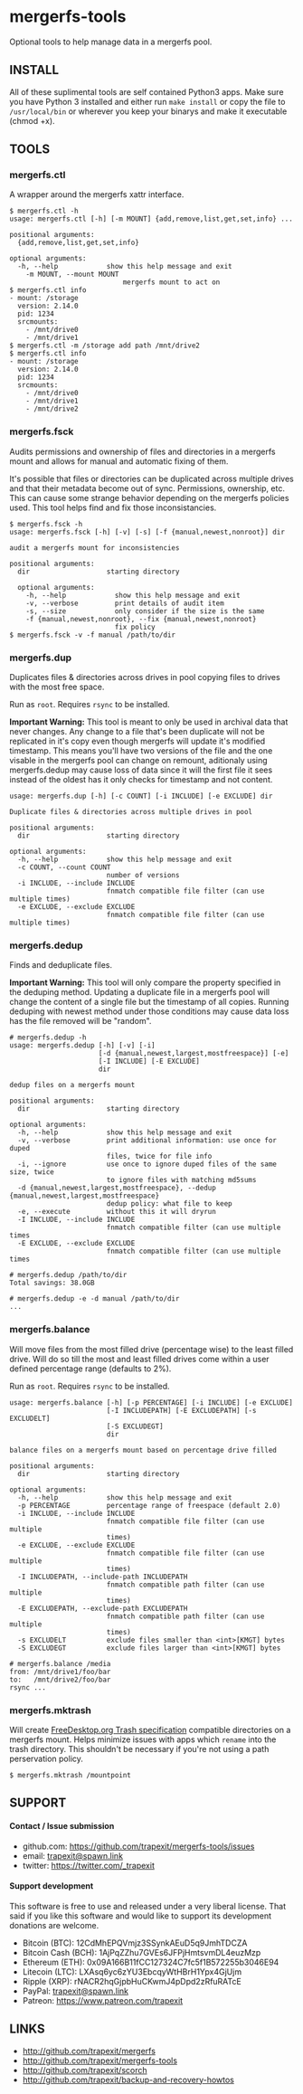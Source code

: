 # mergerfs-tools

Optional tools to help manage data in a mergerfs pool.

## INSTALL

All of these suplimental tools are self contained Python3 apps. Make sure you have Python 3 installed and either run `make install` or copy the file to `/usr/local/bin` or wherever you keep your binarys and make it executable (chmod +x).

## TOOLS
### mergerfs.ctl

A wrapper around the mergerfs xattr interface.

```
$ mergerfs.ctl -h
usage: mergerfs.ctl [-h] [-m MOUNT] {add,remove,list,get,set,info} ...

positional arguments:
  {add,remove,list,get,set,info}

optional arguments:
  -h, --help            show this help message and exit
    -m MOUNT, --mount MOUNT
                            mergerfs mount to act on
$ mergerfs.ctl info
- mount: /storage
  version: 2.14.0
  pid: 1234
  srcmounts:
    - /mnt/drive0
    - /mnt/drive1
$ mergerfs.ctl -m /storage add path /mnt/drive2
$ mergerfs.ctl info
- mount: /storage
  version: 2.14.0
  pid: 1234
  srcmounts:
    - /mnt/drive0
    - /mnt/drive1
    - /mnt/drive2
```

### mergerfs.fsck

Audits permissions and ownership of files and directories in a mergerfs mount and allows for manual and automatic fixing of them.

It's possible that files or directories can be duplicated across multiple drives and that their metadata become out of sync. Permissions, ownership, etc. This can cause some strange behavior depending on the mergerfs policies used. This tool helps find and fix those inconsistancies.

```
$ mergerfs.fsck -h
usage: mergerfs.fsck [-h] [-v] [-s] [-f {manual,newest,nonroot}] dir

audit a mergerfs mount for inconsistencies

positional arguments:
  dir                   starting directory

  optional arguments:
    -h, --help            show this help message and exit
    -v, --verbose         print details of audit item
    -s, --size            only consider if the size is the same
    -f {manual,newest,nonroot}, --fix {manual,newest,nonroot}
                          fix policy
$ mergerfs.fsck -v -f manual /path/to/dir
```

### mergerfs.dup

Duplicates files & directories across drives in pool copying files to drives with the most free space.

Run as `root`. Requires `rsync` to be installed.

**Important Warning:** This tool is meant to only be used in archival data that never changes. Any change to a file that's been duplicate will not be replicated in it's copy even though mergerfs will update it's modified timestamp. This means you'll have two versions of the file and the one visable in the mergerfs pool can change on remount, aditionaly using mergerfs.dedup may cause loss of data since it will the first file it sees instead of the oldest has it only checks for timestamp and not content.


```
usage: mergerfs.dup [-h] [-c COUNT] [-i INCLUDE] [-e EXCLUDE] dir

Duplicate files & directories across multiple drives in pool

positional arguments:
  dir                   starting directory

optional arguments:
  -h, --help            show this help message and exit
  -c COUNT, --count COUNT
                        number of versions
  -i INCLUDE, --include INCLUDE
                        fnmatch compatible file filter (can use multiple times)
  -e EXCLUDE, --exclude EXCLUDE
                        fnmatch compatible file filter (can use multiple times)
```


### mergerfs.dedup

Finds and deduplicate files.

**Important Warning:** This tool will only compare the property specified in the deduping method. Updating a duplicate file in a mergerfs pool will change the content of a single file but the timestamp of all copies. Running deduping with newest method under those conditions may cause data loss has the file removed will be "random".

```
# mergerfs.dedup -h
usage: mergerfs.dedup [-h] [-v] [-i]
                      [-d {manual,newest,largest,mostfreespace}] [-e]
                      [-I INCLUDE] [-E EXCLUDE]
                      dir

dedup files on a mergerfs mount

positional arguments:
  dir                   starting directory

optional arguments:
  -h, --help            show this help message and exit
  -v, --verbose         print additional information: use once for duped
                        files, twice for file info
  -i, --ignore          use once to ignore duped files of the same size, twice
                        to ignore files with matching md5sums
  -d {manual,newest,largest,mostfreespace}, --dedup {manual,newest,largest,mostfreespace}
                        dedup policy: what file to keep
  -e, --execute         without this it will dryrun
  -I INCLUDE, --include INCLUDE
                        fnmatch compatible filter (can use multiple times
  -E EXCLUDE, --exclude EXCLUDE
                        fnmatch compatible filter (can use multiple times

# mergerfs.dedup /path/to/dir
Total savings: 38.0GB

# mergerfs.dedup -e -d manual /path/to/dir
...
```


### mergerfs.balance

Will move files from the most filled drive (percentage wise) to the least filled drive. Will do so till the most and least filled drives come within a user defined percentage range (defaults to 2%).

Run as `root`. Requires `rsync` to be installed.

```
usage: mergerfs.balance [-h] [-p PERCENTAGE] [-i INCLUDE] [-e EXCLUDE]
                        [-I INCLUDEPATH] [-E EXCLUDEPATH] [-s EXCLUDELT]
                        [-S EXCLUDEGT]
                        dir

balance files on a mergerfs mount based on percentage drive filled

positional arguments:
  dir                   starting directory

optional arguments:
  -h, --help            show this help message and exit
  -p PERCENTAGE         percentage range of freespace (default 2.0)
  -i INCLUDE, --include INCLUDE
                        fnmatch compatible file filter (can use multiple
                        times)
  -e EXCLUDE, --exclude EXCLUDE
                        fnmatch compatible file filter (can use multiple
                        times)
  -I INCLUDEPATH, --include-path INCLUDEPATH
                        fnmatch compatible path filter (can use multiple
                        times)
  -E EXCLUDEPATH, --exclude-path EXCLUDEPATH
                        fnmatch compatible path filter (can use multiple
                        times)
  -s EXCLUDELT          exclude files smaller than <int>[KMGT] bytes
  -S EXCLUDEGT          exclude files larger than <int>[KMGT] bytes

# mergerfs.balance /media
from: /mnt/drive1/foo/bar
to:   /mnt/drive2/foo/bar
rsync ...
```

### mergerfs.mktrash

Will create [FreeDesktop.org Trash specification](https://specifications.freedesktop.org/trash-spec/trashspec-1.0.html) compatible directories on a mergerfs mount. Helps minimize issues with apps which `rename` into the trash directory. This shouldn't be necessary if you're not using a path perservation policy.

```
$ mergerfs.mktrash /mountpoint
```

## SUPPORT

#### Contact / Issue submission
* github.com: https://github.com/trapexit/mergerfs-tools/issues
* email: trapexit@spawn.link
* twitter: https://twitter.com/_trapexit

#### Support development

This software is free to use and released under a very liberal license. That said if you like this software and would like to support its development donations are welcome.

* Bitcoin (BTC): 12CdMhEPQVmjz3SSynkAEuD5q9JmhTDCZA
* Bitcoin Cash (BCH): 1AjPqZZhu7GVEs6JFPjHmtsvmDL4euzMzp
* Ethereum (ETH): 0x09A166B11fCC127324C7fc5f1B572255b3046E94
* Litecoin (LTC): LXAsq6yc6zYU3EbcqyWtHBrH1Ypx4GjUjm
* Ripple (XRP): rNACR2hqGjpbHuCKwmJ4pDpd2zRfuRATcE
* PayPal: trapexit@spawn.link
* Patreon: https://www.patreon.com/trapexit

## LINKS

* http://github.com/trapexit/mergerfs
* http://github.com/trapexit/mergerfs-tools
* http://github.com/trapexit/scorch
* http://github.com/trapexit/backup-and-recovery-howtos
